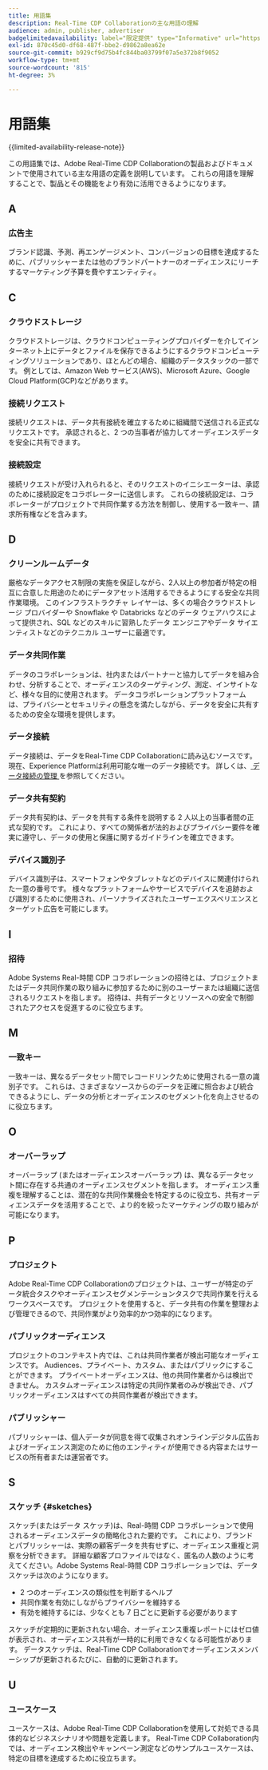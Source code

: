 ```yaml
---
title: 用語集
description: Real-Time CDP Collaborationの主な用語の理解
audience: admin, publisher, advertiser
badgelimitedavailability: label="限定提供" type="Informative" url="https://helpx.adobe.com/legal/product-descriptions/real-time-customer-data-platform-collaboration.html newtab=true"
exl-id: 870c45d0-df68-487f-bbe2-d9862a8ea62e
source-git-commit: b929cf9d75b4fc844ba03799f07a5e372b8f9052
workflow-type: tm+mt
source-wordcount: '815'
ht-degree: 3%

---
```


# 用語集

{{limited-availability-release-note}}

この用語集では、Adobe Real-Time CDP Collaborationの製品およびドキュメントで使用されている主な用語の定義を説明しています。 これらの用語を理解することで、製品とその機能をより有効に活用できるようになります。

## A

### 広告主

ブランド認識、予測、再エンゲージメント、コンバージョンの目標を達成するために、パブリッシャーまたは他のブランドパートナーのオーディエンスにリーチするマーケティング予算を費やすエンティティ。

## C

### クラウドストレージ

クラウドストレージは、クラウドコンピューティングプロバイダーを介してインターネット上にデータとファイルを保存できるようにするクラウドコンピューティングソリューションであり、ほとんどの場合、組織のデータスタックの一部です。 例としては、Amazon Web サービス(AWS)、Microsoft Azure、Google Cloud Platform(GCP)などがあります。

### 接続リクエスト

接続リクエストは、データ共有接続を確立するために組織間で送信される正式なリクエストです。 承認されると、2 つの当事者が協力してオーディエンスデータを安全に共有できます。

### 接続設定

接続リクエストが受け入れられると、そのリクエストのイニシエーターは、承認のために接続設定をコラボレーターに送信します。 これらの接続設定は、コラボレーターがプロジェクトで共同作業する方法を制御し、使用する一致キー、請求所有権などを含みます。

<!--

### Crosswalk

An identity crosswalk is a tool used to connect different identifiers across datasets to enrich your audience data with additional attributes or dimensions. It creates a bridge between different data points, allowing for a more comprehensive and cohesive view of the data.

-->

## D

### クリーンルームデータ

厳格なデータアクセス制限の実施を保証しながら、2人以上の参加者が特定の相互に合意した用途のためにデータアセット活用するできるようにする安全な共同作業環境。 このインフラストラクチャ レイヤーは、多くの場合クラウドストレージ プロバイダーや Snowflake や Databricks などのデータ ウェアハウスによって提供され、SQL などのスキルに習熟したデータ エンジニアやデータ サイエンティストなどのテクニカル ユーザーに最適です。

### データ共同作業

データのコラボレーションは、社内またはパートナーと協力してデータを組み合わせ、分析することで、オーディエンスのターゲティング、測定、インサイトなど、様々な目的に使用されます。 データコラボレーションプラットフォームは、プライバシーとセキュリティの懸念を満たしながら、データを安全に共有するための安全な環境を提供します。

### データ接続

データ接続は、データをReal-Time CDP Collaborationに読み込むソースです。 現在、Experience Platformは利用可能な唯一のデータ接続です。 詳しくは、[ データ接続の管理 ](/help/guide/setup/manage-data-connection.md) を参照してください。

### データ共有契約

データ共有契約は、データを共有する条件を説明する 2 人以上の当事者間の正式な契約です。 これにより、すべての関係者が法的およびプライバシー要件を確実に遵守し、データの使用と保護に関するガイドラインを確立できます。

### デバイス識別子

デバイス識別子は、スマートフォンやタブレットなどのデバイスに関連付けられた一意の番号です。 様々なプラットフォームやサービスでデバイスを追跡および識別するために使用され、パーソナライズされたユーザーエクスペリエンスとターゲット広告を可能にします。

## I

### 招待

Adobe Systems Real-時間 CDP コラボレーションの招待とは、プロジェクトまたはデータ共同作業の取り組みに参加するために別のユーザーまたは組織に送信されるリクエストを指します。 招待は、共有データとリソースへの安全で制御されたアクセスを促進するのに役立ちます。

<!--

## J

### Join key

In the context of identity crosswalks, a join key is a unique identifier used to match and link different identifiers across datasets, enabling the integration and unification of audience data from various sources. For example, a hashed email (HEM) can be a join key.

-->

## M

### 一致キー

一致キーは、異なるデータセット間でレコードリンクために使用される一意の識別子です。 これらは、さまざまなソースからのデータを正確に照合および統合できるようにし、データの分析とオーディエンスのセグメント化を向上させるのに役立ちます。

## O

### オーバーラップ

オーバーラップ (またはオーディエンスオーバーラップ) は、異なるデータセット間に存在する共通のオーディエンスセグメントを指します。 オーディエンス重複を理解することは、潜在的な共同作業機会を特定するのに役立ち、共有オーディエンスデータを活用することで、より的を絞ったマーケティングの取り組みが可能になります。

## P

### プロジェクト

Adobe Real-Time CDP Collaborationのプロジェクトは、ユーザーが特定のデータ統合タスクやオーディエンスセグメンテーションタスクで共同作業を行えるワークスペースです。 プロジェクトを使用すると、データ共有の作業を整理および管理できるので、共同作業がより効率的かつ効率的になります。

### パブリックオーディエンス

プロジェクトのコンテキスト内では、これは共同作業者が検出可能なオーディエンスです。 Audiences、プライベート、カスタム、またはパブリックにすることができます。 プライベートオーディエンスは、他の共同作業者からは検出できません。 カスタムオーディエンスは特定の共同作業者のみが検出でき、パブリックオーディエンスはすべての共同作業者が検出できます。

### パブリッシャー

パブリッシャーは、個人データが同意を得て収集されオンラインデジタル広告およびオーディエンス測定のために他のエンティティが使用できる内容またはサービスの所有者または運営者です。

## S

### スケッチ {#sketches}

スケッチ(またはデータ スケッチ)は、Real-時間 CDP コラボレーションで使用されるオーディエンスデータの簡略化された要約です。 これにより、ブランドとパブリッシャーは、実際の顧客データを共有せずに、オーディエンス重複と洞察を分析できます。 詳細な顧客プロファイルではなく、匿名の人数のように考えてください。Adobe Systems Real-時間 CDP コラボレーションでは、データスケッチは次のようになります。

* 2 つのオーディエンスの類似性を判断するヘルプ
* 共同作業を有効にしながらプライバシーを維持する
* 有効を維持するには、少なくとも 7 日ごとに更新する必要があります

スケッチが定期的に更新されない場合、オーディエンス重複レポートにはゼロ値が表示され、オーディエンス共有が一時的に利用できなくなる可能性があります。 データスケッチは、Real-Time CDP Collaborationでオーディエンスメンバーシップが更新されるたびに、自動的に更新されます。

## U

### ユースケース

ユースケースは、Adobe Real-Time CDP Collaborationを使用して対処できる具体的なビジネスシナリオや問題を定義します。 Real-Time CDP Collaboration内では、オーディエンス検出やキャンペーン測定などのサンプルユースケースは、特定の目標を達成するために役立ちます。
